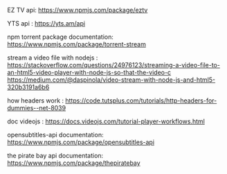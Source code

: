 EZ TV api:
https://www.npmjs.com/package/eztv

YTS api :
https://yts.am/api

npm torrent package documentation:
https://www.npmjs.com/package/torrent-stream

stream a video file with nodejs : https://stackoverflow.com/questions/24976123/streaming-a-video-file-to-an-html5-video-player-with-node-js-so-that-the-video-c
https://medium.com/@daspinola/video-stream-with-node-js-and-html5-320b3191a6b6

how headers work :
 https://code.tutsplus.com/tutorials/http-headers-for-dummies--net-8039

doc videojs : 
https://docs.videojs.com/tutorial-player-workflows.html

opensubtitles-api documentation: 
https://www.npmjs.com/package/opensubtitles-api

the pirate bay api documentation:
https://www.npmjs.com/package/thepiratebay
